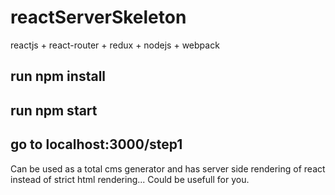 # reactServerSkeleton
reactjs + react-router + redux + nodejs + webpack
## run npm install
## run npm start
## go to localhost:3000/step1

Can be used as a total cms generator and has server side rendering of react instead of strict html rendering...
Could be usefull for you.
